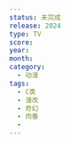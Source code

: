```yaml
---
status: 未完成
release: 2024
type: TV
score:
year:
month:
category:
  - 动漫
tags:
  - C类
  - 漫改
  - 奇幻
  - 肉番
  - 
---
```

